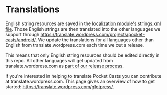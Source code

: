 # Translations

English string resources are saved in the 
[localization module's strings.xml file](https://github.com/Automattic/pocket-casts-android/blob/main/modules/services/localization/src/main/res/values/strings.xml).
Those English strings are then translated into the other languages we support through
https://translate.wordpress.com/projects/pocket-casts/android/. We update the translations for
all languages other than English from translate.wordpress.com each time we cut a release.

This means that only English string resources should be edited directly in this repo. All other
languages will get updated from translate.wordpress.com as [part of our release process](https://github.com/Automattic/pocket-casts-android/blob/b8287a4b97e4c1deac852e861b7ea17583412d3d/fastlane/Fastfile#L203-L209).

If you're interested in helping to translate Pocket Casts you can contribute at translate.wordpress.com.
This page gives an overview of how to get started: https://translate.wordpress.com/glotpress/.
